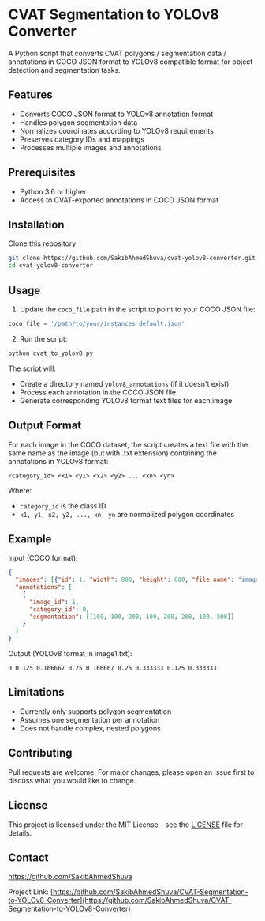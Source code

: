 # CVAT Segmentation to YOLOv8 Converter

A Python script that converts CVAT polygons / segmentation data / annotations in COCO JSON format to YOLOv8 compatible format for object detection and segmentation tasks.

## Features

- Converts COCO JSON format to YOLOv8 annotation format
- Handles polygon segmentation data
- Normalizes coordinates according to YOLOv8 requirements
- Preserves category IDs and mappings
- Processes multiple images and annotations

## Prerequisites

- Python 3.6 or higher
- Access to CVAT-exported annotations in COCO JSON format

## Installation

Clone this repository:

```bash
git clone https://github.com/SakibAhmedShuva/cvat-yolov8-converter.git
cd cvat-yolov8-converter
```

## Usage

1. Update the `coco_file` path in the script to point to your COCO JSON file:

```python
coco_file = '/path/to/your/instances_default.json'
```

2. Run the script:

```bash
python cvat_to_yolov8.py
```

The script will:
- Create a directory named `yolov8_annotations` (if it doesn't exist)
- Process each annotation in the COCO JSON file
- Generate corresponding YOLOv8 format text files for each image

## Output Format

For each image in the COCO dataset, the script creates a text file with the same name as the image (but with .txt extension) containing the annotations in YOLOv8 format:

```
<category_id> <x1> <y1> <x2> <y2> ... <xn> <yn>
```

Where:
- `category_id` is the class ID
- `x1, y1, x2, y2, ..., xn, yn` are normalized polygon coordinates

## Example

Input (COCO format):
```json
{
  "images": [{"id": 1, "width": 800, "height": 600, "file_name": "image1.jpg"}],
  "annotations": [
    {
      "image_id": 1,
      "category_id": 0,
      "segmentation": [[100, 100, 200, 100, 200, 200, 100, 200]]
    }
  ]
}
```

Output (YOLOv8 format in image1.txt):
```
0 0.125 0.166667 0.25 0.166667 0.25 0.333333 0.125 0.333333
```

## Limitations

- Currently only supports polygon segmentation
- Assumes one segmentation per annotation
- Does not handle complex, nested polygons

## Contributing

Pull requests are welcome. For major changes, please open an issue first to discuss what you would like to change.

## License

This project is licensed under the MIT License - see the [LICENSE](LICENSE) file for details.

## Contact
https://github.com/SakibAhmedShuva

Project Link: [https://github.com/SakibAhmedShuva/CVAT-Segmentation-to-YOLOv8-Converter](https://github.com/SakibAhmedShuva/CVAT-Segmentation-to-YOLOv8-Converter)
